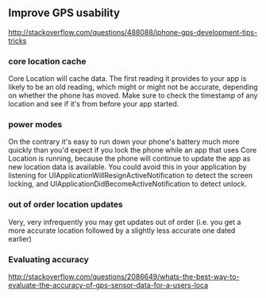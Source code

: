 ## Improve GPS usability ##

http://stackoverflow.com/questions/488088/iphone-gps-development-tips-tricks

### core location cache ###
Core Location will cache data. The first reading it provides to your app is likely to be an old reading, which might or might not be accurate, depending on whether the phone has moved. Make sure to check the timestamp of any location and see if it's from before your app started.
### power modes ###
On the contrary it's easy to run down your phone's battery much more quickly than you'd expect if you lock the phone while an app that uses Core Location is running, because the phone will continue to update the app as new location data is available. You could avoid this in your application by listening for UIApplicationWillResignActiveNotification to detect the screen locking, and UIApplicationDidBecomeActiveNotification to detect unlock.

### out of order location updates ###

Very, very infrequently you may get updates out of order (i.e. you get a more accurate location followed by a slightly less accurate one dated earlier)

### Evaluating accuracy ###

http://stackoverflow.com/questions/2086649/whats-the-best-way-to-evaluate-the-accuracy-of-gps-sensor-data-for-a-users-loca